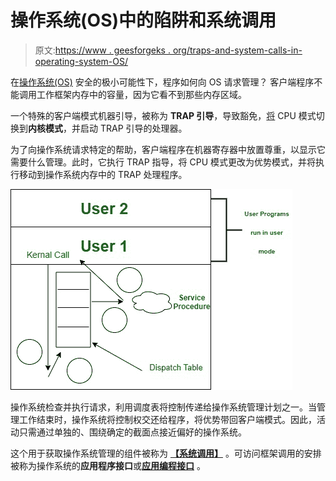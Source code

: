 # 操作系统(OS)中的陷阱和系统调用

> 原文:[https://www . geesforgeks . org/traps-and-system-calls-in-operating-system-OS/](https://www.geeksforgeeks.org/traps-and-system-calls-in-operating-system-os/)

在[操作系统(OS)](https://www.geeksforgeeks.org/operating-systems/) 安全的极小可能性下，程序如何向 OS 请求管理？
客户端程序不能调用工作框架内存中的容量，因为它看不到那些内存区域。

一个特殊的客户端模式机器引导，被称为 **TRAP 引导**，导致豁免，[将](https://www.geeksforgeeks.org/types-of-switches-in-computer-network/) CPU 模式切换到**内核模式**，并启动 TRAP 引导的处理器。

为了向操作系统请求特定的帮助，客户端程序在机器寄存器中放置尊重，以显示它需要什么管理。此时，它执行 TRAP 指导，将 CPU 模式更改为优势模式，并将执行移动到操作系统内存中的 TRAP 处理程序。

![](img/5e10403a6a4074ee368f910ff22bd99e.png)

操作系统检查并执行请求，利用调度表将控制传递给操作系统管理计划之一。当管理工作结束时，操作系统将控制权交还给程序，将优势带回客户端模式。因此，活动只需通过单独的、围绕确定的截面点接近偏好的操作系统。

这个用于获取操作系统管理的组件被称为 [**【系统调用】**](https://www.geeksforgeeks.org/introduction-of-system-call/) 。可访问框架调用的安排被称为操作系统的**应用程序接口**或[**应用编程接口**](https://www.geeksforgeeks.org/api-full-form/) 。